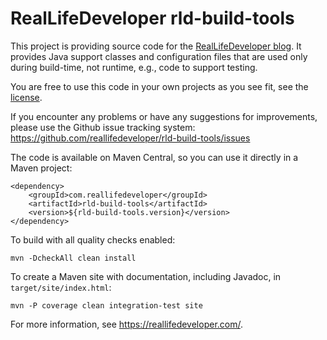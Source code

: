 RealLifeDeveloper rld-build-tools
=================================

This project is providing source code for the [RealLifeDeveloper blog](https://reallifedeveloper.com/). It provides Java support classes
and configuration files that are used only during build-time, not runtime, e.g., code to support testing.

You are free to use this code in your own projects as you see fit, see the [license](LICENSE).

If you encounter any problems or have any suggestions for improvements, please use the Github issue tracking system:
https://github.com/reallifedeveloper/rld-build-tools/issues

The code is available on Maven Central, so you can use it directly in a Maven project:
```
<dependency>
    <groupId>com.reallifedeveloper</groupId>
    <artifactId>rld-build-tools</artifactId>
    <version>${rld-build-tools.version}</version>
</dependency>
```

To build with all quality checks enabled:

    mvn -DcheckAll clean install

To create a Maven site with documentation, including Javadoc, in `target/site/index.html`:

    mvn -P coverage clean integration-test site

For more information, see <https://reallifedeveloper.com/>.
